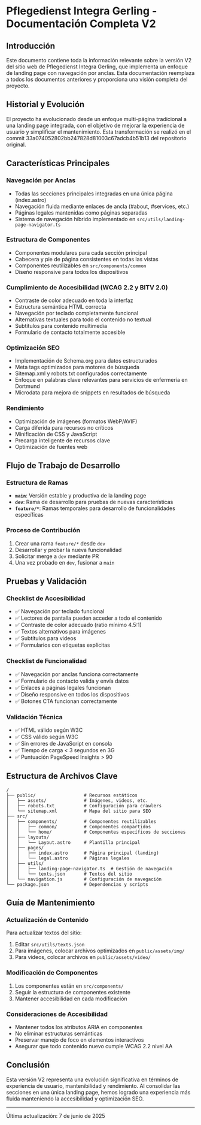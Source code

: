 # Pflegedienst Integra Gerling - Documentación Completa V2

## Introducción

Este documento contiene toda la información relevante sobre la versión V2 del sitio web de Pflegedienst Integra Gerling, que implementa un enfoque de landing page con navegación por anclas. Esta documentación reemplaza a todos los documentos anteriores y proporciona una visión completa del proyecto.

## Historial y Evolución

El proyecto ha evolucionado desde un enfoque multi-página tradicional a una landing page integrada, con el objetivo de mejorar la experiencia de usuario y simplificar el mantenimiento. Esta transformación se realizó en el commit 33a074052802bb247828d81003c67adcb4b51b13 del repositorio original.

## Características Principales

### Navegación por Anclas

- Todas las secciones principales integradas en una única página (index.astro)
- Navegación fluida mediante enlaces de ancla (#about, #services, etc.)
- Páginas legales mantenidas como páginas separadas
- Sistema de navegación híbrido implementado en `src/utils/landing-page-navigator.ts`

### Estructura de Componentes

- Componentes modulares para cada sección principal
- Cabecera y pie de página consistentes en todas las vistas
- Componentes reutilizables en `src/components/common`
- Diseño responsive para todos los dispositivos

### Cumplimiento de Accesibilidad (WCAG 2.2 y BITV 2.0)

- Contraste de color adecuado en toda la interfaz
- Estructura semántica HTML correcta
- Navegación por teclado completamente funcional
- Alternativas textuales para todo el contenido no textual
- Subtítulos para contenido multimedia
- Formulario de contacto totalmente accesible

### Optimización SEO

- Implementación de Schema.org para datos estructurados
- Meta tags optimizados para motores de búsqueda
- Sitemap.xml y robots.txt configurados correctamente
- Enfoque en palabras clave relevantes para servicios de enfermería en Dortmund
- Microdata para mejora de snippets en resultados de búsqueda

### Rendimiento

- Optimización de imágenes (formatos WebP/AVIF)
- Carga diferida para recursos no críticos
- Minificación de CSS y JavaScript
- Precarga inteligente de recursos clave
- Optimización de fuentes web

## Flujo de Trabajo de Desarrollo

### Estructura de Ramas

- **`main`**: Versión estable y productiva de la landing page
- **`dev`**: Rama de desarrollo para pruebas de nuevas características
- **`feature/*`**: Ramas temporales para desarrollo de funcionalidades específicas

### Proceso de Contribución

1. Crear una rama `feature/*` desde `dev`
2. Desarrollar y probar la nueva funcionalidad
3. Solicitar merge a `dev` mediante PR
4. Una vez probado en `dev`, fusionar a `main`

## Pruebas y Validación

### Checklist de Accesibilidad

- ✅ Navegación por teclado funcional
- ✅ Lectores de pantalla pueden acceder a todo el contenido
- ✅ Contraste de color adecuado (ratio mínimo 4.5:1)
- ✅ Textos alternativos para imágenes
- ✅ Subtítulos para videos
- ✅ Formularios con etiquetas explícitas

### Checklist de Funcionalidad

- ✅ Navegación por anclas funciona correctamente
- ✅ Formulario de contacto valida y envía datos
- ✅ Enlaces a páginas legales funcionan
- ✅ Diseño responsive en todos los dispositivos
- ✅ Botones CTA funcionan correctamente

### Validación Técnica

- ✅ HTML válido según W3C
- ✅ CSS válido según W3C
- ✅ Sin errores de JavaScript en consola
- ✅ Tiempo de carga < 3 segundos en 3G
- ✅ Puntuación PageSpeed Insights > 90

## Estructura de Archivos Clave

```
/
├── public/                  # Recursos estáticos
│   ├── assets/              # Imágenes, videos, etc.
│   ├── robots.txt           # Configuración para crawlers
│   └── sitemap.xml          # Mapa del sitio para SEO
├── src/
│   ├── components/          # Componentes reutilizables
│   │   ├── common/          # Componentes compartidos
│   │   └── home/            # Componentes específicos de secciones
│   ├── layouts/
│   │   └── Layout.astro     # Plantilla principal
│   ├── pages/
│   │   ├── index.astro      # Página principal (landing)
│   │   └── legal.astro      # Páginas legales
│   ├── utils/
│   │   ├── landing-page-navigator.ts  # Gestión de navegación
│   │   └── texts.json       # Textos del sitio
│   └── navigation.js        # Configuración de navegación
└── package.json             # Dependencias y scripts
```

## Guía de Mantenimiento

### Actualización de Contenido

Para actualizar textos del sitio:
1. Editar `src/utils/texts.json`
2. Para imágenes, colocar archivos optimizados en `public/assets/img/`
3. Para videos, colocar archivos en `public/assets/video/`

### Modificación de Componentes

1. Los componentes están en `src/components/`
2. Seguir la estructura de componentes existente
3. Mantener accesibilidad en cada modificación

### Consideraciones de Accesibilidad

- Mantener todos los atributos ARIA en componentes
- No eliminar estructuras semánticas
- Preservar manejo de foco en elementos interactivos
- Asegurar que todo contenido nuevo cumple WCAG 2.2 nivel AA

## Conclusión

Esta versión V2 representa una evolución significativa en términos de experiencia de usuario, mantenibilidad y rendimiento. Al consolidar las secciones en una única landing page, hemos logrado una experiencia más fluida manteniendo la accesibilidad y optimización SEO.

---

Última actualización: 7 de junio de 2025
